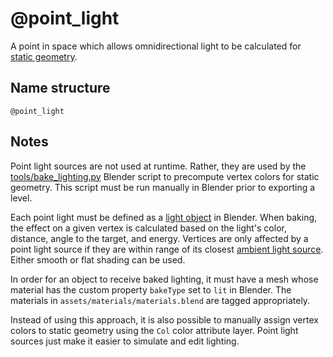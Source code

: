 # @point_light

A point in space which allows omnidirectional light to be calculated for
[static geometry](./static.md).


## Name structure

```
@point_light
```

## Notes

Point light sources are not used at runtime. Rather, they are used by the
[tools/bake_lighting.py](../../../tools/bake_lighting.py) Blender script to
precompute vertex colors for static geometry. This script must be run manually
in Blender prior to exporting a level.

Each point light must be defined as a
[light object](https://docs.blender.org/manual/en/latest/render/lights/light_object.html#)
in Blender. When baking, the effect on a given vertex is calculated based on the
light's color, distance, angle to the target, and energy. Vertices are only
affected by a point light source if they are within range of its closest
[ambient light source](./ambient.md). Either smooth or flat shading can be used.

In order for an object to receive baked lighting, it must have a mesh whose
material has the custom property `bakeType` set to `lit` in Blender. The
materials in `assets/materials/materials.blend` are tagged appropriately.

Instead of using this approach, it is also possible to manually assign vertex
colors to static geometry using the `Col` color attribute layer. Point light
sources just make it easier to simulate and edit lighting.
